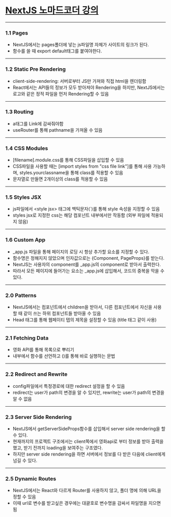 # [NextJS 노마드코더 강의](https://nomadcoders.co/nextjs-fundamentals/lectures)
___
### 1.1 Pages
* NextJS에서는 pages폴더에 넣는 js파일명 자체가 사이트의 링크가 된다.
* 함수를 쓸 때 export default태그를 붙여야한다.

___
### 1.2 Static Pre Rendering 
* client-side-rendering: 서버로부터 JS만 가져와 직접 html을 렌더링함
* React에서는 API들의 정보가 모두 받아져야 Rendering을 하지만, NextJS에서는 로고와 같은 정적 파일을 먼저 Rendering할 수 있음

___
### 1.3 Routing
* a태그를 Link에 감싸줘야함
* useRouter를 통해 pathname을 가져올 수 있음

___
### 1.4 CSS Modules
* \[filename\].module.css를 통해 CSS파일을 삽입할 수 있음
* CSS파일을 사용할 때는 \[import styles from "css file link"\]를 통해 사용 가능하며, styles.yourclassname을 통해 class를 적용할 수 있음
* 문자열로 만들면 2개이상의 class를 적용할 수 있음

___
### 1.5 Styles JSX
* js파일에서 \<style jsx\> 태그에 백틱문자(\`)를 통해 style 속성을 지정할 수 있음 
* styles jsx로 지정한 css는 해당 컴포넌트 내부에서만 작동함 (외부 파일에 적용되지 않음)

___
### 1.6 Custom App
* _app.js 파일을 통해 페이지의 로딩 시 항상 추가할 요소를 지정할 수 있다.
* 함수명은 정해지지 않았으며 인자값으로는 \{Component, PageProps\}를 받는다.
* NextJS는 사용자의 component를 _app.js의 component로 받아서 출력한다.
* 따라서 모든 페이지에 들어가는 요소는 _app.js에 삽입해서, 코드의 중복을 막을 수 있다.

___
### 2.0 Patterns
* NextJS에서는 컴포넌트에서 children을 받아서, 다른 컴포넌트에서 자신을 사용할 때 같이 쓰는 하위 컴포넌트들 받아올 수 있음
* Head 태그를 통해 웹페이티 탭의 제목을 설정할 수 있음 (title 태그 같이 사용)

___
### 2.1 Fetching Data
* 영화 API를 통해 목록으로 뿌리기
* 내부에서 함수를 선언하고 ()를 통해 바로 실행하는 문법

___
### 2.2 Redirect and Rewrite
* config파일에서 특정경로에 대한 redirect 설정을 할 수 있음
* redirect는 user가 path의 변경을 알 수 있지만, rewrite는 user가 path의 변경을 알 수 없음

___
### 2.3 Server Side Rendering
* NextJS에서 getServerSideProps함수를 삽입해서 server side rendering을 할 수 있다.
* 현재까지의 프로젝트 구조에서는 client쪽에서 영화api로 부터 정보를 받아 출력을했고, 받기 전까지 loading을 보여주는 구조였다.
* 하지만 server side rendering을 하면 서버에서 정보를 다 받은 다음에 client에게 넘길 수 있다.

___
### 2.5 Dynamic Routes
* NextJS에서는 React와 다르게 Router를 사용하지 않고, 폴더 명에 의해 URL을 정할 수 있음
* 이때 url로 변수를 받고싶은 경우에는 대괄호로 변수명을 감싸서 파일명을 지으면 됨